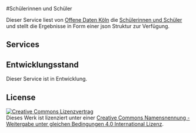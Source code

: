 #Schülerinnen und Schüler

Dieser Service liest von [Offene Daten Köln](http://www.offenedaten-koeln.de/) die [Schülerinnen und Schüler](http://www.offenedaten-koeln.de/dataset/sch%C3%BClerinnen-und-sch%C3%BCler) und stellt die Ergebnisse in Form einer json Struktur zur Verfügung.

## Services



## Entwicklungsstand

Dieser Service ist in Entwicklung.

## License

<a rel="license" href="http://creativecommons.org/licenses/by-sa/4.0/"><img alt="Creative Commons Lizenzvertrag" style="border-width:0" src="https://i.creativecommons.org/l/by-sa/4.0/88x31.png" /></a><br />Dieses Werk ist lizenziert unter einer <a rel="license" href="http://creativecommons.org/licenses/by-sa/4.0/">Creative Commons Namensnennung - Weitergabe unter gleichen Bedingungen 4.0 International Lizenz</a>.